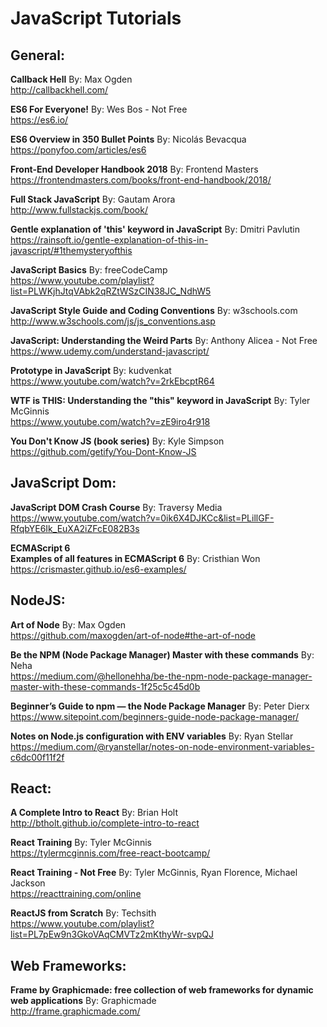 # JavaScript Tutorials

## General:<br>

**Callback Hell**
By: Max Ogden<br>
http://callbackhell.com/

**ES6 For Everyone!**
By: Wes Bos - Not Free<br>
https://es6.io/

**ES6 Overview in 350 Bullet Points**
By: Nicolás Bevacqua<br>
https://ponyfoo.com/articles/es6

**Front-End Developer Handbook 2018**
By: Frontend Masters<br>
https://frontendmasters.com/books/front-end-handbook/2018/

**Full Stack JavaScript**
By: Gautam Arora<br>
http://www.fullstackjs.com/book/

**Gentle explanation of 'this' keyword in JavaScript**
By: Dmitri Pavlutin<br>
https://rainsoft.io/gentle-explanation-of-this-in-javascript/#1themysteryofthis

**JavaScript Basics**
By:
freeCodeCamp<br>
https://www.youtube.com/playlist?list=PLWKjhJtqVAbk2qRZtWSzCIN38JC_NdhW5

**JavaScript Style Guide and Coding Conventions**
By: w3schools.com<br>
http://www.w3schools.com/js/js_conventions.asp

**JavaScript: Understanding the Weird Parts**
By: Anthony Alicea - Not Free<br>
https://www.udemy.com/understand-javascript/

**Prototype in JavaScript**
By: kudvenkat<br>
https://www.youtube.com/watch?v=2rkEbcptR64

**WTF is THIS: Understanding the "this" keyword in JavaScript**
By: Tyler McGinnis<br>
https://www.youtube.com/watch?v=zE9iro4r918

**You Don't Know JS (book series)**
By: Kyle Simpson<br>
https://github.com/getify/You-Dont-Know-JS

## JavaScript Dom:<br>

**JavaScript DOM Crash Course**
By: Traversy Media<br>
https://www.youtube.com/watch?v=0ik6X4DJKCc&list=PLillGF-RfqbYE6Ik_EuXA2iZFcE082B3s

**ECMAScript 6**<br>
**Examples of all features in ECMAScript 6**
By: Cristhian Won<br>
https://crismaster.github.io/es6-examples/

## NodeJS:<br>

**Art of Node**
By: Max Ogden<br>
https://github.com/maxogden/art-of-node#the-art-of-node

**Be the NPM (Node Package Manager) Master with these commands**
By: Neha<br>
https://medium.com/@hellonehha/be-the-npm-node-package-manager-master-with-these-commands-1f25c5c45d0b

**Beginner’s Guide to npm — the Node Package Manager**
By: Peter Dierx<br>
https://www.sitepoint.com/beginners-guide-node-package-manager/

**Notes on Node.js configuration with ENV variables**
By: Ryan Stellar<br>
https://medium.com/@ryanstellar/notes-on-node-environment-variables-c6dc00f11f2f

## React:<br>

**A Complete Intro to React**
By: Brian Holt<br>
http://btholt.github.io/complete-intro-to-react

**React Training**
By: Tyler McGinnis<br>
https://tylermcginnis.com/free-react-bootcamp/

**React Training - Not Free**
By: Tyler McGinnis, Ryan Florence, Michael Jackson<br>
https://reacttraining.com/online

**ReactJS from Scratch**
By: Techsith<br>
https://www.youtube.com/playlist?list=PL7pEw9n3GkoVAqCMVTz2mKthyWr-svpQJ

## Web Frameworks:<br>

**Frame by Graphicmade: free collection of web frameworks for dynamic web applications**
By: Graphicmade<br>
http://frame.graphicmade.com/
